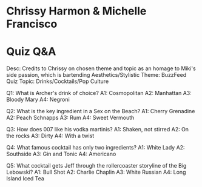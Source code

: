 # Chrissy Harmon & Michelle Francisco

# Quiz Q&A

Desc: Credits to Chrissy on chosen theme and topic as an homage to Miki's side passion, which is bartending
Aesthetics/Stylistic Theme: BuzzFeed Quiz
Topic: Drinks/Cocktails/Pop Culture

Q1: What is Archer's drink of choice?
    A1: Cosmopolitan
    A2: Manhattan
    A3: Bloody Mary
    A4: Negroni

Q2: What is the key ingredient in a Sex on the Beach?
    A1: Cherry Grenadine
    A2: Peach Schnapps
    A3: Rum
    A4: Sweet Vermouth

Q3: How does 007 like his vodka martinis?
    A1: Shaken, not stirred
    A2: On the rocks
    A3: Dirty
    A4: With a twist

Q4: What famous cocktail has only two ingredients?
    A1: White Lady
    A2: Southside
    A3: Gin and Tonic
    A4: Americano

Q5: What cocktail gets Jeff through the rollercoaster storyline of the Big Lebowski?
    A1: Bull Shot
    A2: Charlie Chaplin
    A3: White Russian
    A4: Long Island Iced Tea  